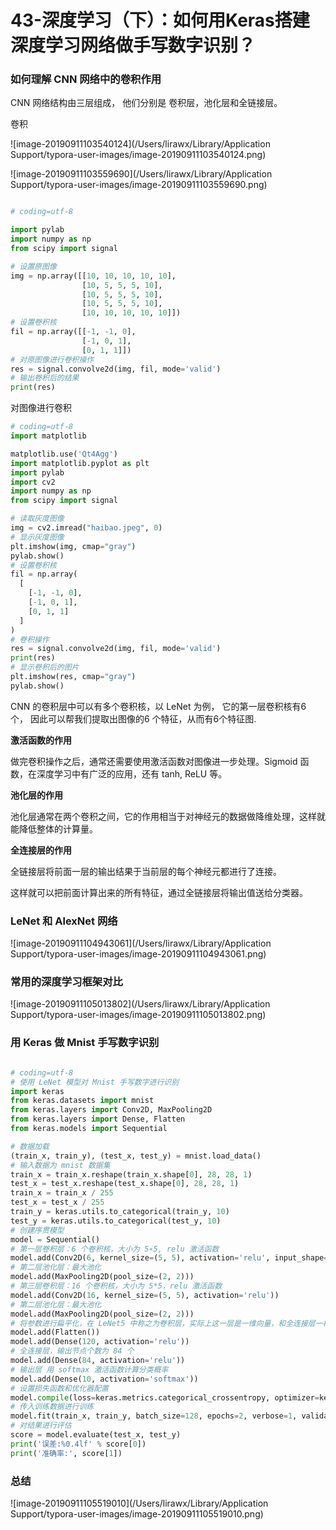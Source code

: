 # 43-深度学习（下）：如何用Keras搭建深度学习网络做手写数字识别？





### 如何理解 CNN 网络中的卷积作用



CNN 网络结构由三层组成， 他们分别是 卷积层，池化层和全链接层。



卷积



![image-20190911103540124](/Users/lirawx/Library/Application Support/typora-user-images/image-20190911103540124.png)



![image-20190911103559690](/Users/lirawx/Library/Application Support/typora-user-images/image-20190911103559690.png)



```python

# coding=utf-8

import pylab
import numpy as np
from scipy import signal

# 设置原图像
img = np.array([[10, 10, 10, 10, 10],
                [10, 5, 5, 5, 10],
                [10, 5, 5, 5, 10],
                [10, 5, 5, 5, 10],
                [10, 10, 10, 10, 10]])
# 设置卷积核
fil = np.array([[-1, -1, 0],
                [-1, 0, 1],
                [0, 1, 1]])
# 对原图像进行卷积操作
res = signal.convolve2d(img, fil, mode='valid')
# 输出卷积后的结果
print(res)
```



对图像进行卷积

```python
# coding=utf-8
import matplotlib

matplotlib.use('Qt4Agg')
import matplotlib.pyplot as plt
import pylab
import cv2
import numpy as np
from scipy import signal

# 读取灰度图像
img = cv2.imread("haibao.jpeg", 0)
# 显示灰度图像
plt.imshow(img, cmap="gray")
pylab.show()
# 设置卷积核
fil = np.array(
  [
    [-1, -1, 0],
    [-1, 0, 1],
    [0, 1, 1]
  ]
)
# 卷积操作
res = signal.convolve2d(img, fil, mode='valid')
print(res)
# 显示卷积后的图片
plt.imshow(res, cmap="gray")
pylab.show()

```



CNN 的卷积层中可以有多个卷积核，以 LeNet 为例， 它的第一层卷积核有6 个， 因此可以帮我们提取出图像的6 个特征，从而有6个特征图.



**激活函数的作用**

做完卷积操作之后，通常还需要使用激活函数对图像进一步处理。Sigmoid 函数，在深度学习中有广泛的应用，还有 tanh, ReLU 等。

**池化层的作用**

池化层通常在两个卷积之间，它的作用相当于对神经元的数据做降维处理，这样就能降低整体的计算量。

**全连接层的作用**

全链接层将前面一层的输出结果于当前层的每个神经元都进行了连接。



这样就可以把前面计算出来的所有特征，通过全链接层将输出值送给分类器。



### LeNet 和 AlexNet 网络

![image-20190911104943061](/Users/lirawx/Library/Application Support/typora-user-images/image-20190911104943061.png)



### 常用的深度学习框架对比

![image-20190911105013802](/Users/lirawx/Library/Application Support/typora-user-images/image-20190911105013802.png)





### 用 Keras 做 Mnist 手写数字识别



```python

# coding=utf-8
# 使用 LeNet 模型对 Mnist 手写数字进行识别
import keras
from keras.datasets import mnist
from keras.layers import Conv2D, MaxPooling2D
from keras.layers import Dense, Flatten
from keras.models import Sequential

# 数据加载
(train_x, train_y), (test_x, test_y) = mnist.load_data()
# 输入数据为 mnist 数据集
train_x = train_x.reshape(train_x.shape[0], 28, 28, 1)
test_x = test_x.reshape(test_x.shape[0], 28, 28, 1)
train_x = train_x / 255
test_x = test_x / 255
train_y = keras.utils.to_categorical(train_y, 10)
test_y = keras.utils.to_categorical(test_y, 10)
# 创建序贯模型
model = Sequential()
# 第一层卷积层：6 个卷积核，大小为 5∗5, relu 激活函数
model.add(Conv2D(6, kernel_size=(5, 5), activation='relu', input_shape=(28, 28, 1)))
# 第二层池化层：最大池化
model.add(MaxPooling2D(pool_size=(2, 2)))
# 第三层卷积层：16 个卷积核，大小为 5*5，relu 激活函数
model.add(Conv2D(16, kernel_size=(5, 5), activation='relu'))
# 第二层池化层：最大池化
model.add(MaxPooling2D(pool_size=(2, 2)))
# 将参数进行扁平化，在 LeNet5 中称之为卷积层，实际上这一层是一维向量，和全连接层一样
model.add(Flatten())
model.add(Dense(120, activation='relu'))
# 全连接层，输出节点个数为 84 个
model.add(Dense(84, activation='relu'))
# 输出层 用 softmax 激活函数计算分类概率
model.add(Dense(10, activation='softmax'))
# 设置损失函数和优化器配置
model.compile(loss=keras.metrics.categorical_crossentropy, optimizer=keras.optimizers.Adam(), metrics=['accuracy'])
# 传入训练数据进行训练
model.fit(train_x, train_y, batch_size=128, epochs=2, verbose=1, validation_data=(test_x, test_y))
# 对结果进行评估
score = model.evaluate(test_x, test_y)
print('误差:%0.4lf' % score[0])
print('准确率:', score[1])
```



### 总结



![image-20190911105519010](/Users/lirawx/Library/Application Support/typora-user-images/image-20190911105519010.png)